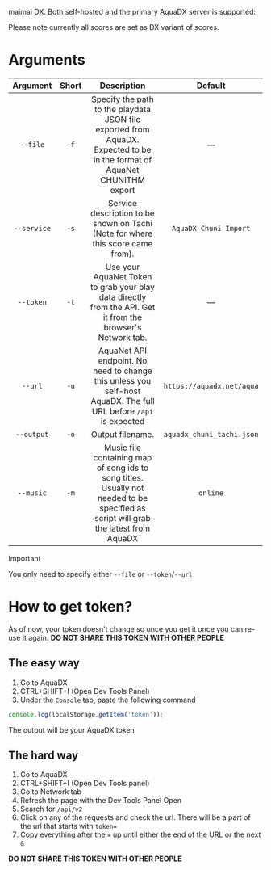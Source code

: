 maimai DX. Both self-hosted and the primary AquaDX server is supported:

Please note currently all scores are set as DX variant of scores.

# Arguments

| Argument    | Short | Description                                                                                                    | Default                     |
|:-----------:|:----:|:---------------------------------------------------------------------------------------------------------------:|:--------------------------:|
| `--file`    | `-f` | Specify the path to the playdata JSON file exported from AquaDX. Expected to be in the format of AquaNet CHUNITHM export                                     | —                          |
| `--service` | `-s` | Service description to be shown on Tachi (Note for where this score came from).                                | `AquaDX Chuni Import`      |
| `--token`   | `-t` | Use your AquaNet Token to grab your play data directly from the API. Get it from the browser's Network tab. | —                          |
| `--url`     | `-u` | AquaNet API endpoint. No need to change this unless you self-host AquaDX. The full URL before `/api` is expected                                      | `https://aquadx.net/aqua`  |
| `--output`  | `-o` | Output filename.                                                                                               | `aquadx_chuni_tachi.json`  |
| `--music`  | `-m` | Music file containing map of song ids to song titles. Usually not needed to be specified as script will grab the latest from AquaDX                                                                                            | `online`  |

> [!IMPORTANT]
> You only need to specify either `--file` or `--token`/`--url`

# How to get token?
As of now, your token doesn't change so once you get it once you can re-use it again.
**DO NOT SHARE THIS TOKEN WITH OTHER PEOPLE**

## The easy way
1. Go to AquaDX
2. CTRL+SHIFT+I (Open Dev Tools Panel)
3. Under the `Console` tab, paste the following command
```js
console.log(localStorage.getItem('token'));
```
The output will be your AquaDX token

## The hard way
1. Go to AquaDX
2. CTRL+SHIFT+I (Open Dev Tools panel)
3. Go to Network tab
4. Refresh the page with the Dev Tools Panel Open
5. Search for `/api/v2`
6. Click on any of the requests and check the url. There will be a part of the url that starts with `token=`
7. Copy everything after the `=` up until either the end of the URL or the next `&`

**DO NOT SHARE THIS TOKEN WITH OTHER PEOPLE**
